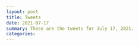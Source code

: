 ```yaml
---
layout: post
title: Tweets
date: 2021-07-17
summary: These are the tweets for July 17, 2021.
categories:
---
```


